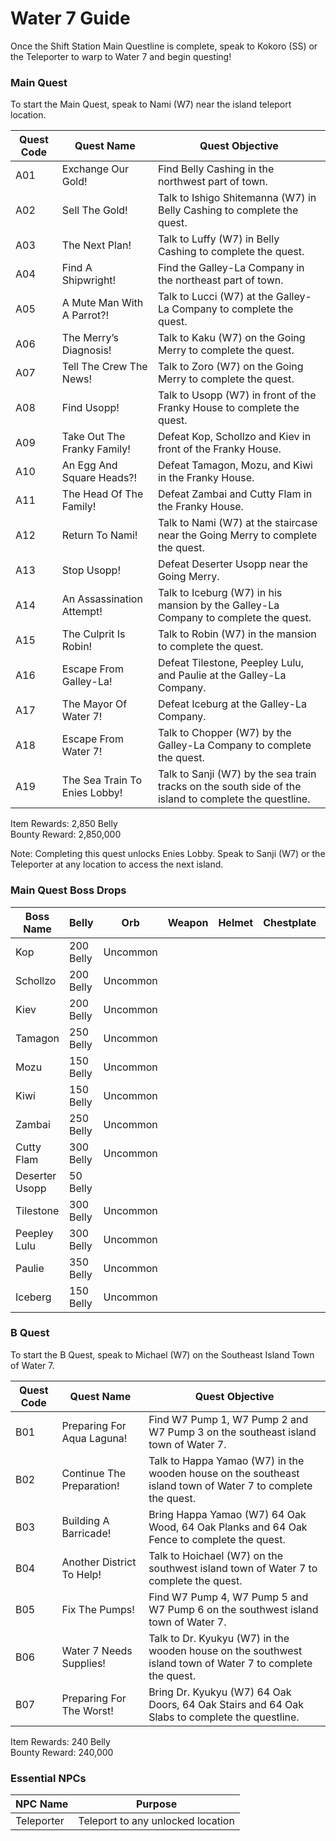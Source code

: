 # Water 7 Guide

Once the Shift Station Main Questline is complete, speak to Kokoro (SS) or the Teleporter to warp to Water 7 and begin questing!

### Main Quest

To start the Main Quest, speak to Nami (W7) near the island teleport location.

| Quest Code| Quest Name                    | Quest Objective|
|-----------|-----------                    |-----------|
| A01       | Exchange Our Gold!            |Find Belly Cashing in the northwest part of town.|
| A02       | Sell The Gold!                |Talk to Ishigo Shitemanna (W7) in Belly Cashing to complete the quest.|
| A03       | The Next Plan!                |Talk to Luffy (W7) in Belly Cashing to complete the quest.|
| A04       | Find A Shipwright!            |Find the Galley-La Company in the northeast part of town.|
| A05       | A Mute Man With A Parrot?!    |Talk to Lucci (W7) at the Galley-La Company to complete the quest.|
| A06       | The Merry’s Diagnosis!        |Talk to Kaku (W7) on the Going Merry to complete the quest.|
| A07       | Tell The Crew The News!       |Talk to Zoro (W7) on the Going Merry to complete the quest.|
| A08       | Find Usopp!                   |Talk to Usopp (W7) in front of the Franky House to complete the quest.|
| A09       | Take Out The Franky Family!   |Defeat Kop, Schollzo and Kiev in front of the Franky House.|
| A10       | An Egg And Square Heads?!     |Defeat Tamagon, Mozu, and Kiwi in the Franky House.|
| A11       | The Head Of The Family!       |Defeat Zambai and Cutty Flam in the Franky House.|
| A12       | Return To Nami!               |Talk to Nami (W7) at the staircase near the Going Merry to complete the quest.|
| A13       | Stop Usopp!                   |Defeat Deserter Usopp near the Going Merry.|
| A14       | An Assassination Attempt!     |Talk to Iceburg (W7) in his mansion by the Galley-La Company to complete the quest.|
| A15       | The Culprit Is Robin!         |Talk to Robin (W7) in the mansion to complete the quest.|
| A16       | Escape From Galley-La!        |Defeat Tilestone, Peepley Lulu, and Paulie at the Galley-La Company.|
| A17       | The Mayor Of Water 7!         |Defeat Iceburg at the Galley-La Company.|
| A18       | Escape From Water 7!          |Talk to Chopper (W7) by the Galley-La Company to complete the quest.|
| A19       | The Sea Train To Enies Lobby! |Talk to Sanji (W7) by the sea train tracks on the south side of the island to complete the questline.|

Item Rewards: 2,850 Belly<br>
Bounty Reward: 2,850,000

Note: Completing this quest unlocks Enies Lobby. Speak to Sanji (W7) or the Teleporter at any location to access the next island.

### Main Quest Boss Drops

| Boss Name     | Belly      | Orb       | Weapon                | Helmet    | Chestplate | Leggings  | Boots     | Other           |
|-----------    |----------- |-----------|-----------            |-----------|----------- |-----------|-----------|-----------      |
| Kop           | 200 Belly  | Uncommon  |                       |           |            |           |           |                 |
| Schollzo      | 200 Belly  | Uncommon  |                       |           |            |           |           |                 |
| Kiev          | 200 Belly  | Uncommon  |                       |           |            |           |           |                 |
| Tamagon       | 250 Belly  | Uncommon  |                       |           |            |           |           |                 |
| Mozu          | 150 Belly  | Uncommon  |                       |           |            |           |           |                 |
| Kiwi          | 150 Belly  | Uncommon  |                       |           |            |           |           |                 |
| Zambai        | 250 Belly  | Uncommon  |                       |           |            |           |           |                 |
| Cutty Flam    | 300 Belly  | Uncommon  |                       |           |            |           |           |                 |
| Deserter Usopp| 50 Belly   |           |                       |           |            |           |           |                 |
| Tilestone     | 300 Belly  | Uncommon  |                       |           |            |           |           |                 |
| Peepley Lulu  | 300 Belly  | Uncommon  |                       |           |            |           |           |                 |
| Paulie        | 350 Belly  | Uncommon  |                       |           |            |           |           |                 |
| Iceberg       | 150 Belly  | Uncommon  |                       |           |            |           |           |                 |

### B Quest

To start the B Quest, speak to Michael (W7) on the Southeast Island Town of Water 7.

| Quest Code| Quest Name                | Quest Objective|
|-----------|-----------                |-----------|
| B01       | Preparing For Aqua Laguna!|Find W7 Pump 1, W7 Pump 2 and W7 Pump 3 on the southeast island town of Water 7.|
| B02       | Continue The Preparation! |Talk to Happa Yamao (W7) in the wooden house on the southeast island town of Water 7 to complete the quest.|
| B03       | Building A Barricade!     |Bring Happa Yamao (W7) 64 Oak Wood, 64 Oak Planks and 64 Oak Fence to complete the quest.|
| B04       | Another District To Help! |Talk to Hoichael (W7) on the southwest island town of Water 7 to complete the quest.|
| B05       | Fix The Pumps!            |Find W7 Pump 4, W7 Pump 5 and W7 Pump 6 on the southwest island town of Water 7.|
| B06       | Water 7 Needs Supplies!   |Talk to Dr. Kyukyu (W7) in the wooden house on the southwest island town of Water 7 to complete the quest.|
| B07       | Preparing For The Worst!  |Bring Dr. Kyukyu (W7) 64 Oak Doors, 64 Oak Stairs and 64 Oak Slabs to complete the questline.|

Item Rewards: 240 Belly<br>
Bounty Reward: 240,000


### Essential NPCs

| NPC Name         | Purpose                                        |
|-------------     |-----------                                     |
| Teleporter       | Teleport to any unlocked location              |
